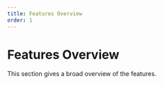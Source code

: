 ```yaml
---
title: Features Overview
order: 1
---
```


# Features Overview

This section gives a broad overview of the features.
